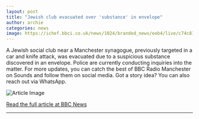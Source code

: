 ```yaml
---
layout: post
title: "Jewish club evacuated over 'substance' in envelope"
author: archie
categories: news
image: https://ichef.bbci.co.uk/news/1024/branded_news/eeb4/live/c74c81c0-a82d-11f0-9f09-57500e5dbf06.jpg
---
```

A Jewish social club near a Manchester synagogue, previously targeted in a car and knife attack, was evacuated due to a suspicious substance discovered in an envelope. Police are currently conducting inquiries into the matter. For more updates, you can catch the best of BBC Radio Manchester on Sounds and follow them on social media. Got a story idea? You can also reach out via WhatsApp.

![Article Image](https://ichef.bbci.co.uk/news/1024/branded_news/eeb4/live/c74c81c0-a82d-11f0-9f09-57500e5dbf06.jpg)

[Read the full article at BBC News](https://www.bbc.com/news/articles/c1j8lneexlgo?at_medium=RSS&at_campaign=rss)

---
